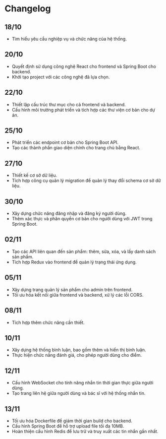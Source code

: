 # Changelog

## 18/10

- Tìm hiểu yêu cầu nghiệp vụ và chức năng của hệ thống.

## 20/10

- Quyết định sử dụng công nghệ React cho frontend và Spring Boot cho backend.
- Khởi tạo project với các công nghệ đã lựa chọn.

## 22/10

- Thiết lập cấu trúc thư mục cho cả frontend và backend.
- Cấu hình môi trường phát triển và tích hợp các thư viện cơ bản cho dự án.

## 25/10

- Phát triển các endpoint cơ bản cho Spring Boot API.
- Tạo các thành phần giao diện chính cho trang chủ bằng React.

## 27/10

- Thiết kế cơ sở dữ liệu.
- Tích hợp công cụ quản lý migration để quản lý thay đổi schema cơ sở dữ liệu.

## 30/10

- Xây dựng chức năng đăng nhập và đăng ký người dùng.
- Thêm xác thực và phân quyền cơ bản cho người dùng với JWT trong Spring Boot.

## 02/11

- Tạo các API liên quan đến sản phẩm: thêm, sửa, xóa, và lấy danh sách sản phẩm.
- Tích hợp Redux vào frontend để quản lý trạng thái ứng dụng.

## 05/11

- Xây dựng trang quản lý sản phẩm cho admin trên frontend.
- Tối ưu hóa kết nối giữa frontend và backend, xử lý các lỗi CORS.

## 08/11

- Tích hợp thêm chức năng cần thiết.

## 10/11

- Xây dựng hệ thống bình luận, bao gồm thêm và hiển thị bình luận.
- Thực hiện chức năng đánh giá, cho phép người dùng cho điểm.

## 12/11

- Cấu hình WebSocket cho tính năng nhắn tin thời gian thực giữa người dùng.
- Tạo trang liên hệ giữa người dùng và bác sĩ với hệ thống nhắn tin.

## 13/11

- Tối ưu hóa Dockerfile để giảm thời gian build cho backend.
- Cấu hình Spring Boot để hỗ trợ upload file tối đa 10MB.
- Hoàn thiện cấu hình Redis để lưu trữ và truy xuất các tin nhắn gần nhất.
